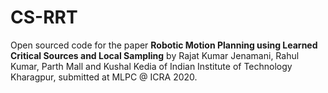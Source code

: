# CS-RRT

Open sourced code for the paper **Robotic Motion Planning using Learned Critical Sources and Local Sampling** by Rajat Kumar Jenamani, Rahul Kumar, Parth Mall and Kushal Kedia of Indian Institute of Technology Kharagpur, submitted at MLPC @ ICRA 2020. 
